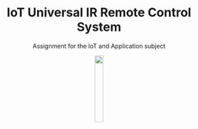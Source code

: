 <h1 align="center">IoT Universal IR Remote Control System</h1>
<p align="center">Assignment for the IoT and Application subject</p>
<p align="center"><img width="20%" src="https://upload.wikimedia.org/wikipedia/vi/thumb/b/bf/Logo_HUET.svg/1024px-Logo_HUET.svg.png"></p>
